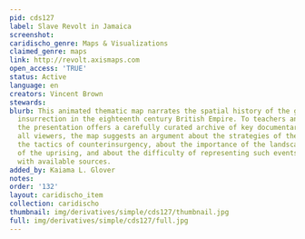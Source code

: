 ```yaml
---
pid: cds127
label: Slave Revolt in Jamaica
screenshot: 
caridischo_genre: Maps & Visualizations
claimed_genre: maps
link: http://revolt.axismaps.com
open_access: 'TRUE'
status: Active
language: en
creators: Vincent Brown
stewards: 
blurb: This animated thematic map narrates the spatial history of the greatest slave
  insurrection in the eighteenth century British Empire. To teachers and researchers,
  the presentation offers a carefully curated archive of key documentary evidence.  To
  all viewers, the map suggests an argument about the strategies of the rebels and
  the tactics of counterinsurgency, about the importance of the landscape to the course
  of the uprising, and about the difficulty of representing such events cartographically
  with available sources.
added_by: Kaiama L. Glover
notes: 
order: '132'
layout: caridischo_item
collection: caridischo
thumbnail: img/derivatives/simple/cds127/thumbnail.jpg
full: img/derivatives/simple/cds127/full.jpg
---
```

